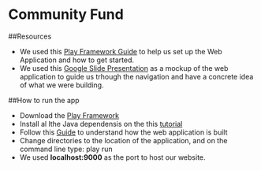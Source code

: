 # Community Fund

##Resources
* We used this [Play Framework Guide](https://www.playframework.com/documentation/2.1.0/JavaGuide1) to help us set up the Web Application and how to get started.
* We used this [Google Slide Presentation](https://docs.google.com/presentation/d/1E-EQOoAACbmInhTO4Y216VJzxM63G0PBaVjTwwbYbfo/edit?usp=sharing) as a mockup of the web application to guide us trhough the navigation and have a concrete idea of what we were building.

##How to run the app
* Download the [Play Framework](https://www.playframework.com/download)
* Install al lthe Java dependensis on the this [tutorial](https://www.playframework.com/documentation/2.3.x/NewApplication)
* Follow this [Guide](https://www.playframework.com/documentation/2.1.0/JavaGuide2) to understand how the web application is built
* Change directories to the location of the application, and on the command line type: play run
* We used <b>localhost:9000</b> as the port to host our website.


